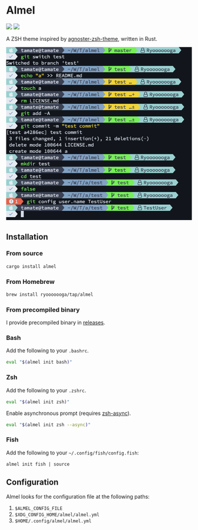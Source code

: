 # Almel

[![](https://github.com/Ryooooooga/almel/workflows/Build/badge.svg)](https://github.com/Ryooooooga/almel/actions)
[![](https://badgen.net/crates/v/almel)](https://crates.io/crates/almel)

A ZSH theme inspired by [agnoster-zsh-theme](https://github.com/agnoster/agnoster-zsh-theme), written in Rust.

![](docs/almel.png)

## Installation

### From source

```sh
cargo install almel
```

### From Homebrew

```sh
brew install ryooooooga/tap/almel
```

### From precompiled binary

I provide precompiled binary in [releases](https://github.com/Ryooooooga/almel/releases).

### Bash

Add the following to your `.bashrc`.

```bash
eval "$(almel init bash)"
```

### Zsh

Add the following to your `.zshrc`.

```zsh
eval "$(almel init zsh)"
```

Enable asynchronous prompt (requires [zsh-async](https://github.com/mafredri/zsh-async)).

```zsh
eval "$(almel init zsh --async)"
```

### Fish

Add the following to your `~/.config/fish/config.fish`:

```fish
almel init fish | source
```

## Configuration

Almel looks for the configuration file at the following paths:

1. `$ALMEL_CONFIG_FILE`
2. `$XDG_CONFIG_HOME/almel/almel.yml`
3. `$HOME/.config/almel/almel.yml`
